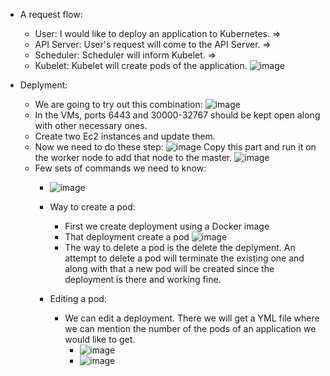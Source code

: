 - A request flow:
  - User: I would like to deploy an application to Kubernetes. =>
  - API Server: User's request will come to the API Server. =>
  - Scheduler: Scheduler will inform Kubelet. =>
  - Kubelet: Kubelet will create pods of the application.
    ![image](https://github.com/iemad/Learning-DevOps-2023/assets/17620076/aa63be68-c428-46c1-b869-8ffaee06d24e)


- Deplyment:
  - We are going to try out this combination:
    ![image](https://github.com/iemad/Learning-DevOps-2023/assets/17620076/edb2d2ba-878f-4823-82c3-30cb5177c387)
  - In the VMs, ports 6443 and 30000-32767 should be kept open along with other necessary ones.
  - Create two Ec2 instances and update them.
  - Now we need to do these step:
    ![image](https://github.com/iemad/Learning-DevOps-2023/assets/17620076/408a3bec-0f57-4020-96c9-5a679ff50c28)
    Copy this part and run it on the worker node to add that node to the master.
    ![image](https://github.com/iemad/Learning-DevOps-2023/assets/17620076/2dc28742-7f8d-49d2-908a-c4abdcc80cff)
  - Few sets of commands we need to know:
    - ![image](https://github.com/iemad/Learning-DevOps-2023/assets/17620076/408554d0-d7c3-4f51-bc21-3c0ee13ae36b)
    - Way to create a pod:
      - First we create deployment using a Docker image
      - That deployment create a pod
        ![image](https://github.com/iemad/Learning-DevOps-2023/assets/17620076/f7413e7e-8be9-4669-8c69-f48983ea9edc)
      - The way to delete a pod is the delete the deplyment. An attempt to delete a pod will terminate the existing one and along with that a new pod will be created since the deployment is there and working fine.
     
    - Editing a pod:
      - We can edit a deployment. There we will get a YML file where we can mention the number of the pods of an application we would like to get.
        - ![image](https://github.com/iemad/Learning-DevOps-2023/assets/17620076/89804d33-72db-4740-9100-573f3818ba5c)
        - ![image](https://github.com/iemad/Learning-DevOps-2023/assets/17620076/3c6d4ed5-098b-4de4-898f-f68dd8917945)





